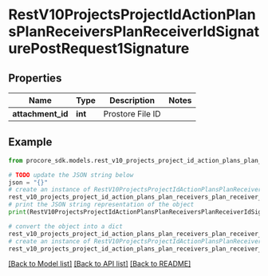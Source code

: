# RestV10ProjectsProjectIdActionPlansPlanReceiversPlanReceiverIdSignaturePostRequest1Signature


## Properties

Name | Type | Description | Notes
------------ | ------------- | ------------- | -------------
**attachment_id** | **int** | Prostore File ID | 

## Example

```python
from procore_sdk.models.rest_v10_projects_project_id_action_plans_plan_receivers_plan_receiver_id_signature_post_request1_signature import RestV10ProjectsProjectIdActionPlansPlanReceiversPlanReceiverIdSignaturePostRequest1Signature

# TODO update the JSON string below
json = "{}"
# create an instance of RestV10ProjectsProjectIdActionPlansPlanReceiversPlanReceiverIdSignaturePostRequest1Signature from a JSON string
rest_v10_projects_project_id_action_plans_plan_receivers_plan_receiver_id_signature_post_request1_signature_instance = RestV10ProjectsProjectIdActionPlansPlanReceiversPlanReceiverIdSignaturePostRequest1Signature.from_json(json)
# print the JSON string representation of the object
print(RestV10ProjectsProjectIdActionPlansPlanReceiversPlanReceiverIdSignaturePostRequest1Signature.to_json())

# convert the object into a dict
rest_v10_projects_project_id_action_plans_plan_receivers_plan_receiver_id_signature_post_request1_signature_dict = rest_v10_projects_project_id_action_plans_plan_receivers_plan_receiver_id_signature_post_request1_signature_instance.to_dict()
# create an instance of RestV10ProjectsProjectIdActionPlansPlanReceiversPlanReceiverIdSignaturePostRequest1Signature from a dict
rest_v10_projects_project_id_action_plans_plan_receivers_plan_receiver_id_signature_post_request1_signature_from_dict = RestV10ProjectsProjectIdActionPlansPlanReceiversPlanReceiverIdSignaturePostRequest1Signature.from_dict(rest_v10_projects_project_id_action_plans_plan_receivers_plan_receiver_id_signature_post_request1_signature_dict)
```
[[Back to Model list]](../README.md#documentation-for-models) [[Back to API list]](../README.md#documentation-for-api-endpoints) [[Back to README]](../README.md)


